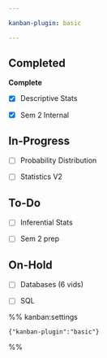 ```yaml
---

kanban-plugin: basic

---
```


## Completed

**Complete**
- [x] Descriptive Stats
- [x] Sem 2 Internal


## In-Progress

- [ ] Probability Distribution
- [ ] Statistics V2


## To-Do

- [ ] Inferential Stats
- [ ] Sem 2 prep


## On-Hold

- [ ] Databases (6 vids)
- [ ] SQL




%% kanban:settings
```
{"kanban-plugin":"basic"}
```
%%